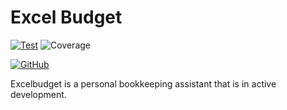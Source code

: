 # Excel Budget

<!-- [![PyPI][versionbadge]][packageurl] -->
[![Test][testbadge]][testfile]
![Coverage][covbadge]

<!-- ![PyPI - Python Version][pyversionbadge] -->
[![GitHub][licensebadge]][licenseurl]

<!-- [versionbadge]: https://img.shields.io/pypi/v/excelbudget -->
<!-- [packageurl]: https://pypi.org/project/excelbudget/ -->
[testbadge]: https://github.com/patrick-5546/excelbudget/actions/workflows/ci.yml/badge.svg
[testfile]: https://github.com/patrick-5546/excelbudget/actions/workflows/ci.yml
[covbadge]: https://img.shields.io/endpoint?url=https://gist.githubusercontent.com/patrick-5546/845b19d91f3d03c94677f6fae6eb414c/raw/covbadge-excelbudget.json
<!-- [pyversionbadge]: https://img.shields.io/pypi/pyversions/excelbudget -->
[licensebadge]: https://img.shields.io/github/license/patrick-5546/excelbudget
[licenseurl]: https://github.com/patrick-5546/excelbudget/blob/main/LICENSE

Excelbudget is a personal bookkeeping assistant that is in active development.
